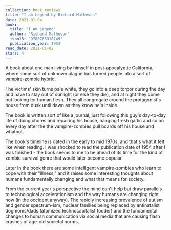 ```yaml
---
collection: book_reviews
title: "I am Legend by Richard Matheson"
date: 2021-01-04
book:
  title: "I Am Legend"
  author: "Richard Matheson"
  isbn13: "9780765318749"
  publication_year: 1954
read_date: 2021-01-02
stars: 4
---
```


A book about one man living by himself in post-apocalyptic California, where some sort of unknown plague has turned people into a sort of vampire-zombie hybrid.

The victims' skin turns pale white, they go into a deep torpor during the day and have to stay out of sunlight (or else they die), and at night they come out looking for human flesh. They all congregate around the protagonist's house from dusk until dawn as they know he's inside.

The book is written sort of like a journal, just following this guy's day-to-day life of doing chores and repairing his house, hanging fresh garlic and so on every day after the the vampire-zombies pull boards off his house and whatnot.

The book's timeline is dated in the early to mid 1970s, and that's what it felt like when reading. I was shocked to read the publication date of 1954 after I was finished - the book seems to me to be ahead of its time for the kind of zombie survival genre that would later become popular.

Later in the book there are some intelligent vampire-zombies who learn to cope with their "illness," and it raises some interesting thoughts about humans fundamentally changing and what that means for society.

From the current year's perspective the mind can't help but draw parallels to technological accelerationism and the way humans are changing right now (in the occident anyway). The rapidly increasing prevalence of autism and gender spectrum-ism, nuclear families being replaced by antinatalist dogmoms/dads (atomized technocapitalist fodder) and the fundamental changes to human communication via social media that are causing flash crashes of age-old societal norms.
